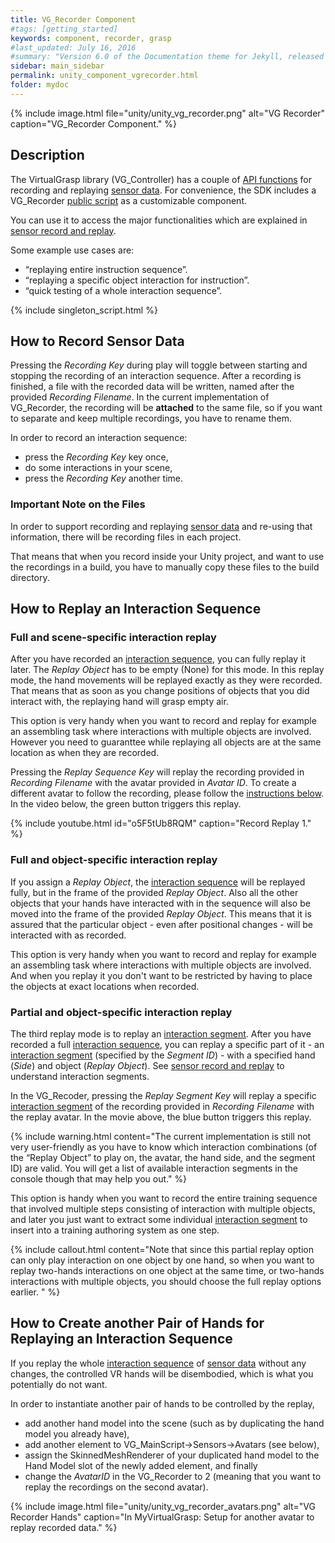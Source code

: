 ```yaml
---
title: VG_Recorder Component
#tags: [getting_started]
keywords: component, recorder, grasp
#last_updated: July 16, 2016
#summary: "Version 6.0 of the Documentation theme for Jekyll, released July 4, 2016, implements relative links so you can view the files offline or on any server without configuring urls and baseurls. Additionally, you can store pages in subdirectories. Templates for alerts and images are available."
sidebar: main_sidebar
permalink: unity_component_vgrecorder.html
folder: mydoc
---
```


{% include image.html file="unity/unity_vg_recorder.png" alt="VG Recorder" caption="VG_Recorder Component." %}

## Description

The VirtualGrasp library (VG_Controller) has a couple of [API functions](VirtualGrasp_UnityAPI.html#setprocessbyrecordedframe) 
for recording and replaying <a href="#" data-toggle="tooltip" data-original-title="{{site.data.glossary.SensorData}}">sensor data</a>. For convenience, the SDK includes a VG_Recorder <a href="#" data-toggle="tooltip" data-original-title="{{site.data.glossary.VGPublicScript}}">public script</a> as a customizable component. 

You can use it to access the major functionalities which are explained in [sensor record and replay](sensor_record_replay.html#sensor-record-replay).

Some example use cases are:
* “replaying entire instruction sequence”.
* “replaying a specific object interaction for instruction”.
* “quick testing of a whole interaction sequence”.

{% include singleton_script.html %}

## How to Record Sensor Data

Pressing the _Recording Key_ during play will toggle between starting and stopping the recording of an interaction sequence.
After a recording is finished, a file with the recorded data will be written, named after the provided _Recording Filename_. 
In the current implementation of VG_Recorder, the recording will be **attached** to the same file, so if you want to separate and keep multiple recordings, 
you have to rename them.

In order to record an interaction sequence:
* press the _Recording Key_ key once, 
* do some interactions in your scene, 
* press the _Recording Key_ another time.

### Important Note on the Files

In order to support recording and replaying <a href="#" data-toggle="tooltip" data-original-title="{{site.data.glossary.SensorData}}">sensor data</a> and re-using that information, there will be recording files in each project.

That means that when you record inside your Unity project, and want to use the recordings in a build, you have to manually copy these files to the build directory.

## How to Replay an Interaction Sequence

### Full and scene-specific interaction replay

After you have recorded an <a href="#" data-toggle="tooltip" data-original-title="{{site.data.glossary.InteractionSequence}}">interaction sequence</a>, you can fully replay it later. The _Replay Object_ has to be empty (None) for this mode. In this replay mode, the hand movements will be replayed exactly as they were recorded. That means that as soon as you change positions of objects that you did interact with, the replaying hand will grasp empty air. 

This option is very handy when you want to record and replay for example an assembling task where interactions with multiple objects are involved. However you need to guaranttee while replaying all objects are at the same location as when they are recorded.

Pressing the _Replay Sequence Key_ will replay the recording provided in _Recording Filename_ with the avatar provided in _Avatar ID_. To create a different avatar to follow the recording, please follow the [instructions below](#how-to-create-another-pair-of-hands-for-replaying-an-interaction-sequence). In the video below, the green button triggers this replay.

{% include youtube.html id="o5F5tUb8RQM" caption="Record Replay 1." %}

### Full and object-specific interaction replay

If you assign a _Replay Object_, the <a href="#" data-toggle="tooltip" data-original-title="{{site.data.glossary.InteractionSequence}}">interaction sequence</a> will be replayed fully, but in the frame of the provided _Replay Object_. Also all the other objects that your hands have interacted with in the sequence will also be moved into the frame of the provided _Replay Object_. This means that it is assured that the particular object - even after positional changes - will be interacted with as recorded. 

This option is very handy when you want to record and replay for example an assembling task where interactions with multiple objects are involved. And when you replay it you don't want to be restricted by having to place the objects at exact locations when recorded. 

### Partial and object-specific interaction replay

The third replay mode is to replay an <a href="#" data-toggle="tooltip" data-original-title="{{site.data.glossary.InteractionSegment}}">interaction segment</a>. After you have recorded a full <a href="#" data-toggle="tooltip" data-original-title="{{site.data.glossary.InteractionSequence}}">interaction sequence</a>, you can replay a specific part of it - an <a href="#" data-toggle="tooltip" data-original-title="{{site.data.glossary.InteractionSegment}}">interaction segment</a> (specified by the _Segment ID_) - with a specified hand (_Side_) and object (_Replay Object_). 
See [sensor record and replay](sensor_record_replay.html#background) to understand interaction segments.

In the VG_Recoder, pressing the _Replay Segment Key_ will replay a specific 
<a href="#" data-toggle="tooltip" data-original-title="{{site.data.glossary.InteractionSegment}}">interaction segment</a>
of the recording provided in _Recording Filename_ with the replay avatar. In the movie above, the blue button triggers this replay.

{% include warning.html content="The current implementation is still not very user-friendly as you have to
know which interaction combinations (of the “Replay Object” to play on, the avatar, the hand side, and the segment ID) are valid. 
You will get a list of available interaction segments in the console though that may help you out." %}

This option is handy when you want to record the entire training sequence that involved multiple steps consisting of interaction with multiple objects, and later you just want to extract some individual <a href="#" data-toggle="tooltip" data-original-title="{{site.data.glossary.InteractionSegment}}">interaction segment</a> to insert into a training authoring system as one step. 

{% include callout.html content="Note that since this partial replay option can only play interaction on one object by one hand, so when you want to replay two-hands interactions on one object at the same time, or two-hands interactions with multiple objects, you should choose the full replay options earlier. " %}


## How to Create another Pair of Hands for Replaying an Interaction Sequence

If you replay the whole <a href="#" data-toggle="tooltip" data-original-title="{{site.data.glossary.InteractionSequence}}">interaction sequence</a> of <a href="#" data-toggle="tooltip" data-original-title="{{site.data.glossary.SensorData}}">sensor data</a> without any changes, the controlled VR hands will be disembodied, which is what you potentially do not want. 

In order to instantiate another pair of hands to be controlled by the replay, 
* add another hand model into the scene (such as by duplicating the hand model you already have), 
* add another element to VG_MainScript→Sensors→Avatars (see below), 
* assign the SkinnedMeshRenderer of your duplicated hand model to the Hand Model slot of the newly added element, and finally 
* change the _AvatarID_ in the VG_Recorder to 2 (meaning that you want to replay the recordings on the second avatar).

{% include image.html file="unity/unity_vg_recorder_avatars.png" alt="VG Recorder Hands" caption="In MyVirtualGrasp: Setup for another avatar to replay recorded data." %}

<!--
## Videos

{% include youtube.html id="7aRCZThEHOE" caption="Record Replay 2" %}
-->

